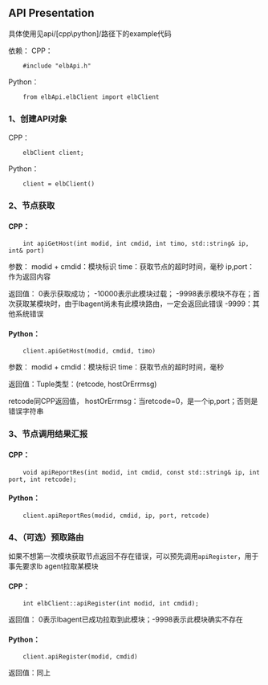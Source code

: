 ## API Presentation

具体使用见api/[cpp\python]/路径下的example代码

依赖：
CPP：

        #include "elbApi.h"

Python：

        from elbApi.elbClient import elbClient

### 1、创建API对象
CPP：

        elbClient client;
Python：

        client = elbClient()


### 2、节点获取
#### CPP：

        int apiGetHost(int modid, int cmdid, int timo, std::string& ip, int& port)

参数：
modid + cmdid：模块标识
time：获取节点的超时时间，毫秒
ip,port：作为返回内容

返回值：
0表示获取成功；
-10000表示此模块过载；
-9998表示模块不存在；首次获取某模块时，由于lbagent尚未有此模块路由，一定会返回此错误
-9999：其他系统错误
    
#### Python：

        client.apiGetHost(modid, cmdid, timo)

参数：
modid + cmdid：模块标识
time：获取节点的超时时间，毫秒

返回值：Tuple类型：(retcode, hostOrErrmsg)

retcode同CPP返回值，
hostOrErrmsg：当retcode=0，是一个ip,port；否则是错误字符串


### 3、节点调用结果汇报
#### CPP：

        void apiReportRes(int modid, int cmdid, const std::string& ip, int port, int retcode);
#### Python：
        
        client.apiReportRes(modid, cmdid, ip, port, retcode)

### 4、（可选）预取路由

如果不想第一次模块获取节点返回不存在错误，可以预先调用`apiRegister`，用于事先要求lb agent拉取某模块

#### CPP：

        int elbClient::apiRegister(int modid, int cmdid);

返回值：
0表示lbagent已成功拉取到此模块；-9998表示此模块确实不存在

#### Python：

        client.apiRegister(modid, cmdid)
返回值：同上
